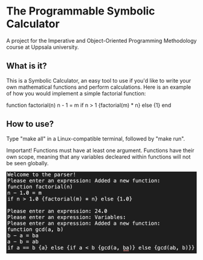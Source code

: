 # The Programmable Symbolic Calculator

A project for the Imperative and Object-Oriented Programming Methodology course at Uppsala university. 

## What is it?
This is a Symbolic Calculator, an easy tool to use if you'd like to write your own 
mathematical functions and perform calculations. Here is an example of how you would 
implement a simple factorial function: 

function factorial(n)
  n - 1 = m
  if n > 1 {factorial(m) * n} else {1}
end

## How to use? 
Type "make all" in a Linux-compatible terminal, followed by "make run". 

Important!
Functions must have at least one argument. Functions have their own scope, meaning
that any variables decleared within functions will not be seen globally.

![calculator-java](https://github.com/alko5923/Programmable-Calculator/blob/main/calculator-java.png)

